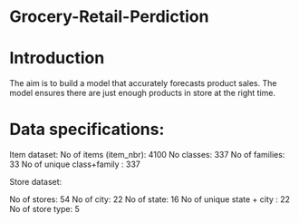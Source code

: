 # Grocery-Retail-Perdiction

# Introduction
The aim is to build a model that accurately forecasts product sales. The model ensures there are just enough products in store at the right time.

# Data specifications:
Item dataset:
  No of items (item_nbr): 4100
  No classes: 337
  No of families: 33
  No of unique class+family : 337

Store dataset:

No of stores: 54
No of city: 22
No of state: 16
No of unique state + city : 22
No of store type: 5

